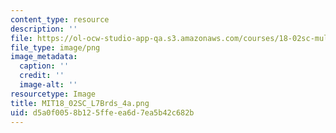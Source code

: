 ```yaml
---
content_type: resource
description: ''
file: https://ol-ocw-studio-app-qa.s3.amazonaws.com/courses/18-02sc-multivariable-calculus-fall-2010/d5a0f0058b125ffeea6d7ea5b42c682b_MIT18_02SC_L7Brds_4a.png
file_type: image/png
image_metadata:
  caption: ''
  credit: ''
  image-alt: ''
resourcetype: Image
title: MIT18_02SC_L7Brds_4a.png
uid: d5a0f005-8b12-5ffe-ea6d-7ea5b42c682b
---
```

